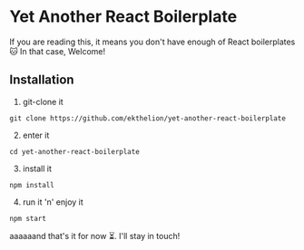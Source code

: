 # Yet Another React Boilerplate

If you are reading this, it means you don't have enough of React boilerplates :cat: In that case, Welcome!

## Installation

1. git-clone it
```
git clone https://github.com/ekthelion/yet-another-react-boilerplate
```
2. enter it
```
cd yet-another-react-boilerplate
```
3. install it
```
npm install
```
4. run it 'n' enjoy it
```
npm start
```
aaaaaand that's it for now :hourglass_flowing_sand:. I'll stay in touch!
